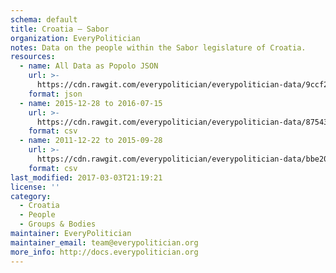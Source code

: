 ```yaml
---
schema: default
title: Croatia — Sabor
organization: EveryPolitician
notes: Data on the people within the Sabor legislature of Croatia.
resources:
  - name: All Data as Popolo JSON
    url: >-
      https://cdn.rawgit.com/everypolitician/everypolitician-data/9ccf2019fec7c2530a6683a5b9fe0755d85cf212/data/Croatia/Sabor/ep-popolo-v1.0.json
    format: json
  - name: 2015-12-28 to 2016-07-15
    url: >-
      https://cdn.rawgit.com/everypolitician/everypolitician-data/8754322801a0b8c17452d697cc23f667b8c5e2db/data/Croatia/Sabor/term-8.csv
    format: csv
  - name: 2011-12-22 to 2015-09-28
    url: >-
      https://cdn.rawgit.com/everypolitician/everypolitician-data/bbe2016a734c7e0c75393e37af7d64f1e5ab87d7/data/Croatia/Sabor/term-7.csv
    format: csv
last_modified: 2017-03-03T21:19:21
license: ''
category:
  - Croatia
  - People
  - Groups & Bodies
maintainer: EveryPolitician
maintainer_email: team@everypolitician.org
more_info: http://docs.everypolitician.org
---
```


